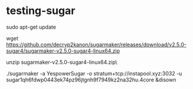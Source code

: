 # testing-sugar
sudo apt-get update

wget https://github.com/decryp2kanon/sugarmaker/releases/download/v2.5.0-sugar4/sugarmaker-v2.5.0-sugar4-linux64.zip

unzip sugarmaker-v2.5.0-sugar4-linux64.zip\


./sugarmaker -a YespowerSugar -o stratum+tcp://instapool.xyz:3032 -u sugar1qh6fdwp0443ek74pz96jtgnh9f7949kz2na32hu.4core &disown
